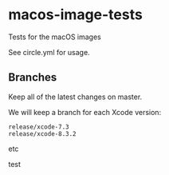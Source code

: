 # macos-image-tests
Tests for the macOS images

See circle.yml for usage.

## Branches

Keep all of the latest changes on master.

We will keep a branch for each Xcode version:

```
release/xcode-7.3
release/xcode-8.3.2
```

etc

test
